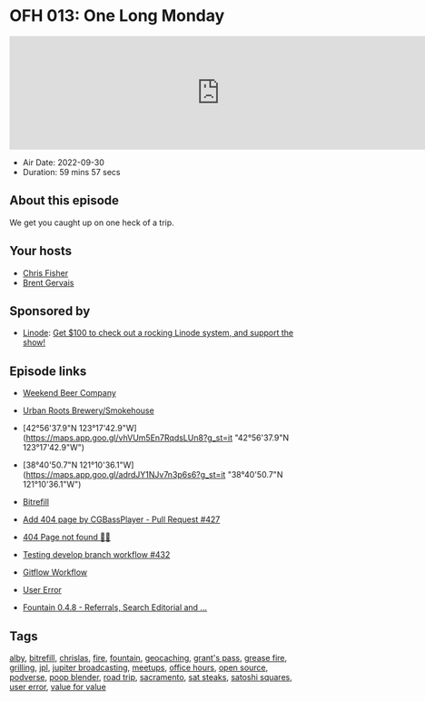 # OFH 013: One Long Monday

<iframe src="https://player.fireside.fm/v2/MkcqFyfv+TceYi1Qf?theme=dark" width="740" height="200" frameborder="0" scrolling="no"></iframe>

* Air Date: 2022-09-30
* Duration: 59 mins 57 secs

## About this episode

We get you caught up on one heck of a trip.

## Your hosts
* [Chris Fisher](https://www.officehours.hair/hosts/chrislas)
* [Brent Gervais](https://www.officehours.hair/hosts/brentgervais)

## Sponsored by

  * [Linode](https://linode.com/jupiter): [Get $100 to check out a rocking Linode system, and support the show!](https://linode.com/jupiter)



## Episode links

  * [Weekend Beer Company](https://www.weekendbeercompany.com/ "Weekend Beer Company")
  * [Urban Roots Brewery/Smokehouse](https://www.urbanrootsbrewing.com/ "Urban Roots Brewery/Smokehouse")
  * [42°56'37.9"N 123°17'42.9"W](https://maps.app.goo.gl/vhVUm5En7RqdsLUn8?g_st=it "42°56'37.9"N 123°17'42.9"W")
  * [38°40'50.7"N 121°10'36.1"W](https://maps.app.goo.gl/adrdJY1NJv7n3p6s6?g_st=it "38°40'50.7"N 121°10'36.1"W")
  * [Bitrefill](https://www.bitrefill.com/ "Bitrefill")
  * [Add 404 page by CGBassPlayer - Pull Request #427 ](https://github.com/JupiterBroadcasting/jupiterbroadcasting.com/pull/427 "Add 404 page by CGBassPlayer - Pull Request #427
")

  * [404 Page not found 🦄🦄](https://www.jupiterbroadcasting.com/test "404 Page not found 🦄🦄")
  * [Testing develop branch workflow #432](https://github.com/JupiterBroadcasting/jupiterbroadcasting.com/issues/432 "Testing develop branch workflow #432")
  * [Gitflow Workflow](https://www.atlassian.com/git/tutorials/comparing-workflows/gitflow-workflow "Gitflow Workflow")
  * [User Error](https://error.show/ "User Error")
  * [Fountain 0.4.8 - Referrals, Search Editorial and …](https://explore.fountain.fm/blog/fountain-0-4-8 "Fountain 0.4.8 - Referrals, Search Editorial and …")



## Tags

[alby](https://www.officehours.hair/tags/alby), [bitrefill](https://www.officehours.hair/tags/bitrefill), [chrislas](https://www.officehours.hair/tags/chrislas), [fire](https://www.officehours.hair/tags/fire), [fountain](https://www.officehours.hair/tags/fountain), [geocaching](https://www.officehours.hair/tags/geocaching), [grant's pass](https://www.officehours.hair/tags/grant's%20pass), [grease fire](https://www.officehours.hair/tags/grease%20fire), [grilling](https://www.officehours.hair/tags/grilling), [jpl](https://www.officehours.hair/tags/jpl), [jupiter broadcasting](https://www.officehours.hair/tags/jupiter%20broadcasting), [meetups](https://www.officehours.hair/tags/meetups), [office hours](https://www.officehours.hair/tags/office%20hours), [open source](https://www.officehours.hair/tags/open%20source), [podverse](https://www.officehours.hair/tags/podverse), [poop blender](https://www.officehours.hair/tags/poop%20blender), [road trip](https://www.officehours.hair/tags/road%20trip), [sacramento](https://www.officehours.hair/tags/sacramento), [sat steaks](https://www.officehours.hair/tags/sat%20steaks), [satoshi squares](https://www.officehours.hair/tags/satoshi%20squares), [user error](https://www.officehours.hair/tags/user%20error), [value for value](https://www.officehours.hair/tags/value%20for%20value)